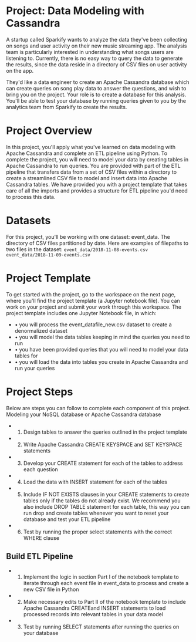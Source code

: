 # Project: Data Modeling with Cassandra

A startup called Sparkify wants to analyze the data they've been collecting on songs and user activity on their new music streaming app. The analysis team is particularly interested in understanding what songs users are listening to. Currently, there is no easy way to query the data to generate the results, since the data reside in a directory of CSV files on user activity on the app.

They'd like a data engineer to create an Apache Cassandra database which can create queries on song play data to answer the questions, and wish to bring you on the project. Your role is to create a database for this analysis. You'll be able to test your database by running queries given to you by the analytics team from Sparkify to create the results.


# Project Overview

In this project, you'll apply what you've learned on data modeling with Apache Cassandra and complete an ETL pipeline using Python. To complete the project, you will need to model your data by creating tables in Apache Cassandra to run queries. You are provided with part of the ETL pipeline that transfers data from a set of CSV files within a directory to create a streamlined CSV file to model and insert data into Apache Cassandra tables. 
We have provided you with a project template that takes care of all the imports and provides a structure for ETL pipeline you'd need to process this data.


# Datasets

For this project, you'll be working with one dataset: event_data. The directory of CSV files partitioned by date. Here are examples of filepaths to two files in the dataset:
```event_data/2018-11-08-events.csv```
```event_data/2018-11-09-events.csv```

# Project Template
To get started with the project, go to the workspace on the next page, where you'll find the project template (a Jupyter notebook file). You can work on your project and submit your work through this workspace.
The project template includes one Jupyter Notebook file, in which:
- •	you will process the event_datafile_new.csv dataset to create a denormalized dataset
- •	you will model the data tables keeping in mind the queries you need to run
- •	you have been provided queries that you will need to model your data tables for
- •	you will load the data into tables you create in Apache Cassandra and run your queries

# Project Steps

Below are steps you can follow to complete each component of this project.
Modeling your NoSQL database or Apache Cassandra database
- 1.	Design tables to answer the queries outlined in the project template
- 2.	Write Apache Cassandra CREATE KEYSPACE and SET KEYSPACE statements
- 3.	Develop your CREATE statement for each of the tables to address each question
- 4.	Load the data with INSERT statement for each of the tables
- 5.	Include IF NOT EXISTS clauses in your CREATE statements to create tables only if the tables do not already exist. We recommend you also include DROP TABLE statement for each table, this way you can run drop and create tables whenever you want to reset your database and test your ETL pipeline
- 6.	Test by running the proper select statements with the correct WHERE clause

## Build ETL Pipeline

- 1.	Implement the logic in section Part I of the notebook template to iterate through each event file in event_data to process and create a new CSV file in Python
- 2.	Make necessary edits to Part II of the notebook template to include Apache Cassandra CREATEand INSERT statements to load processed records into relevant tables in your data model
- 3.	Test by running SELECT statements after running the queries on your database



